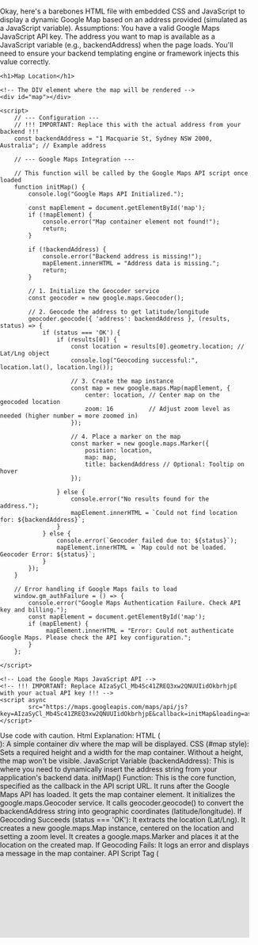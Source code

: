 Okay, here's a barebones HTML file with embedded CSS and JavaScript to display a dynamic Google Map based on an address provided (simulated as a JavaScript variable).
Assumptions:
You have a valid Google Maps JavaScript API key.
The address you want to map is available as a JavaScript variable (e.g., backendAddress) when the page loads. You'll need to ensure your backend templating engine or framework injects this value correctly.
<!DOCTYPE html>
<html lang="en">
<head>
    <meta charset="UTF-8">
    <meta name="viewport" content="width=device-width, initial-scale=1.0">
    <title>Dynamic Google Map</title>
    <style>
        /* Basic styling for the map container */
        #map {
            height: 400px; /* Essential: Map needs a defined height */
            width: 100%;   /* Make map responsive width-wise */
            background-color: #e0e0e0; /* Placeholder background */
        }
        /* Optional: Ensure body/html take up space */
        html, body {
            height: 100%;
            margin: 0;
            padding: 0;
        }
    </style>
</head>
<body>

    <h1>Map Location</h1>

    <!-- The DIV element where the map will be rendered -->
    <div id="map"></div>

    <script>
        // --- Configuration ---
        // !!! IMPORTANT: Replace this with the actual address from your backend !!!
        const backendAddress = "1 Macquarie St, Sydney NSW 2000, Australia"; // Example address

        // --- Google Maps Integration ---

        // This function will be called by the Google Maps API script once loaded
        function initMap() {
            console.log("Google Maps API Initialized.");

            const mapElement = document.getElementById('map');
            if (!mapElement) {
                console.error("Map container element not found!");
                return;
            }

            if (!backendAddress) {
                console.error("Backend address is missing!");
                mapElement.innerHTML = "Address data is missing.";
                return;
            }

            // 1. Initialize the Geocoder service
            const geocoder = new google.maps.Geocoder();

            // 2. Geocode the address to get latitude/longitude
            geocoder.geocode({ 'address': backendAddress }, (results, status) => {
                if (status === 'OK') {
                    if (results[0]) {
                        const location = results[0].geometry.location; // Lat/Lng object
                        console.log("Geocoding successful:", location.lat(), location.lng());

                        // 3. Create the map instance
                        const map = new google.maps.Map(mapElement, {
                            center: location, // Center map on the geocoded location
                            zoom: 16          // Adjust zoom level as needed (higher number = more zoomed in)
                        });

                        // 4. Place a marker on the map
                        const marker = new google.maps.Marker({
                            position: location,
                            map: map,
                            title: backendAddress // Optional: Tooltip on hover
                        });

                    } else {
                        console.error("No results found for the address.");
                        mapElement.innerHTML = `Could not find location for: ${backendAddress}`;
                    }
                } else {
                    console.error(`Geocoder failed due to: ${status}`);
                    mapElement.innerHTML = `Map could not be loaded. Geocoder Error: ${status}`;
                }
            });
        }

        // Error handling if Google Maps fails to load
        window.gm_authFailure = () => {
            console.error("Google Maps Authentication Failure. Check API key and billing.");
            const mapElement = document.getElementById('map');
            if (mapElement) {
                 mapElement.innerHTML = "Error: Could not authenticate Google Maps. Please check the API key configuration.";
            }
        };

    </script>

    <!-- Load the Google Maps JavaScript API -->
    <!-- !!! IMPORTANT: Replace AIzaSyCl_Mb4Sc41ZREQ3xw2QNUUIidOkbrhjpE with your actual API key !!! -->
    <script async
            src="https://maps.googleapis.com/maps/api/js?key=AIzaSyCl_Mb4Sc41ZREQ3xw2QNUUIidOkbrhjpE&callback=initMap&loading=async">
    </script>

</body>
</html>
Use code with caution.
Html
Explanation:
HTML (<div id="map">): A simple container div where the map will be displayed.
CSS (#map style): Sets a required height and a width for the map container. Without a height, the map won't be visible.
JavaScript Variable (backendAddress): This is where you need to dynamically insert the address string from your application's backend data.
initMap() Function:
This is the core function, specified as the callback in the API script URL. It runs after the Google Maps API has loaded.
It gets the map container element.
It initializes the google.maps.Geocoder service.
It calls geocoder.geocode() to convert the backendAddress string into geographic coordinates (latitude/longitude).
If Geocoding Succeeds (status === 'OK'):
It extracts the location (Lat/Lng).
It creates a new google.maps.Map instance, centered on the location and setting a zoom level.
It creates a google.maps.Marker and places it at the location on the created map.
If Geocoding Fails: It logs an error and displays a message in the map container.
API Script Tag (<script async src="...">):
Loads the Google Maps JavaScript API asynchronously.
Crucially, replace AIzaSyCl_Mb4Sc41ZREQ3xw2QNUUIidOkbrhjpE with your actual, valid Google Maps API key.
callback=initMap tells the API to execute your initMap function once it's ready.
To Use:
Replace "AIzaSyCl_Mb4Sc41ZREQ3xw2QNUUIidOkbrhjpE" with your Google Maps API key.
Modify the line const backendAddress = "..."; so that the address is dynamically populated by your backend system when rendering the page. How you do this depends entirely on your backend language/framework (e.g., PHP echo, Python Jinja2 variable, Node EJS variable, etc.).
Include this HTML structure (or adapt the relevant parts) into your application's view or template.